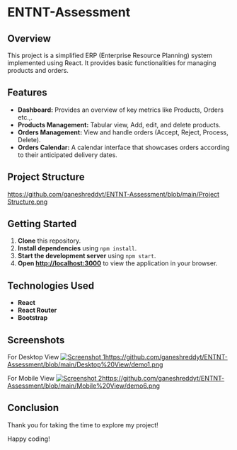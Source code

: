 # ENTNT-Assessment

## **Overview**

This project is a simplified ERP (Enterprise Resource Planning) system implemented using React. It provides basic functionalities for managing products and orders.

## **Features**

- **Dashboard:** Provides an overview of key metrics like Products, Orders etc.,.
- **Products Management:** Tabular view, Add, edit, and delete products.
- **Orders Management:** View and handle orders (Accept, Reject, Process, Delete).
- **Orders Calendar:** A calendar interface that showcases orders according to their anticipated delivery dates.

## **Project Structure**

[https://github.com/ganeshreddyt/ENTNT-Assessment/blob/main/Project Structure.png](https://github.com/ganeshreddyt/ENTNT-Assessment/blob/main/Project%20Structure.png
)


## **Getting Started**

1. **Clone** this repository.
2. **Install dependencies** using `npm install`.
3. **Start the development server** using `npm start`.
4. **Open [http://localhost:3000](http://localhost:3000)** to view the application in your browser.

## **Technologies Used**

- **React**
- **React Router**
- **Bootstrap**

## **Screenshots**

For Desktop View
[![Screenshot 1](/path/to/screenshot1.png)](https://github.com/ganeshreddyt/ENTNT-Assessment/blob/main/Desktop%20View/demo1.png
)https://github.com/ganeshreddyt/ENTNT-Assessment/blob/main/Desktop%20View/demo1.png

For Mobile View
[![Screenshot 2](/path/to/screenshot2.png)](https://github.com/ganeshreddyt/ENTNT-Assessment/blob/main/Mobile%20View/demo6.png
)https://github.com/ganeshreddyt/ENTNT-Assessment/blob/main/Mobile%20View/demo6.png

## Conclusion

Thank you for taking the time to explore my project! 

Happy coding!


